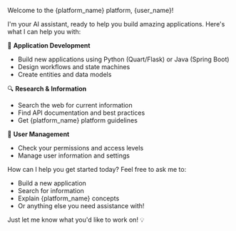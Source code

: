 Welcome to the {platform_name} platform, {user_name}! 

I'm your AI assistant, ready to help you build amazing applications. Here's what I can help you with:

🚀 **Application Development**
- Build new applications using Python (Quart/Flask) or Java (Spring Boot)
- Design workflows and state machines
- Create entities and data models

🔍 **Research & Information**
- Search the web for current information
- Find API documentation and best practices
- Get {platform_name} platform guidelines

👤 **User Management**
- Check your permissions and access levels
- Manage user information and settings

How can I help you get started today? Feel free to ask me to:
- Build a new application
- Search for information
- Explain {platform_name} concepts
- Or anything else you need assistance with!

Just let me know what you'd like to work on! 💡
